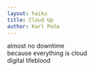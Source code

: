 ```yaml
---
layout: haiku
title: Cloud Up
author: Karl Peña
---
```


almost no downtime<br>
because everything is cloud<br>
digital lifeblood<br>
